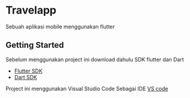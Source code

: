 # Travelapp

Sebuah aplikasi mobile menggunakan flutter

## Getting Started

Sebelum menggunakan project ini download dahulu SDK flutter dan Dart

- [Flutter SDK](https://flutter.dev/docs/get-started/install)
- [Dart SDK](https://dart.dev/get-dart)

Project ini menggunakan Visual Studio Code Sebagai IDE
[VS code](https://code.visualstudio.com/)
